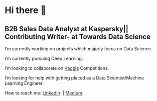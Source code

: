 # Hi there 👋
## B2B Sales Data Analyst at Kaspersky|| Contributing Writer- at Towards Data Science  
I’m currently working on projects which majorly focus on Data Science.

I’m currently pursuing Deep Learning. 

I’m looking to collaborate on [Kaggle]( https://www.kaggle.com/tuonglukas/account) Competitions. 

I’m looking for help with getting placed as a Data Scientist/Machine Learning Engineer. 

How to reach me: [LinkedIn](https://www.linkedin.com/in/quoc-tuong-lukas-dong/r)  || [Medium](https://medium.com/@tuonggreenager). 

 
